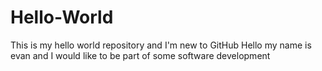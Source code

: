 # Hello-World
This is my hello world repository and I'm new to GitHub
Hello my name is evan and I would like to be part of some software development
